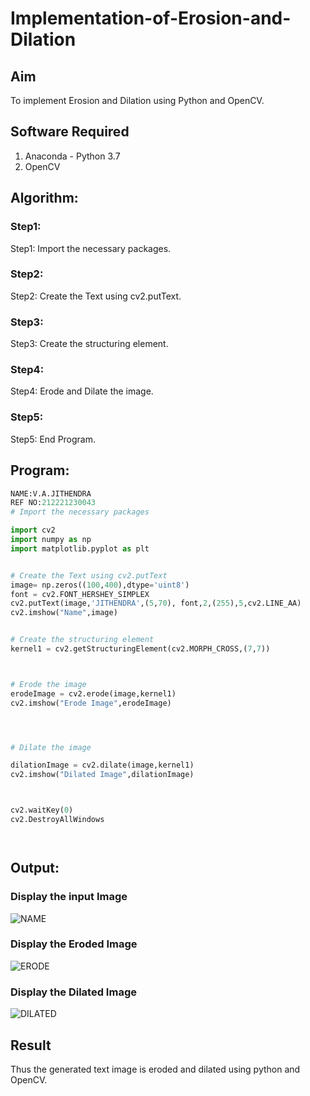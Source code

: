 # Implementation-of-Erosion-and-Dilation
## Aim
To implement Erosion and Dilation using Python and OpenCV.
## Software Required
1. Anaconda - Python 3.7
2. OpenCV
## Algorithm:
### Step1:
Step1: Import the necessary packages.

### Step2:
Step2: Create the Text using cv2.putText.



### Step3:
Step3: Create the structuring element.


### Step4:
Step4: Erode and Dilate the image.


### Step5:
Step5: End Program.


 
## Program:

``` Python
NAME:V.A.JITHENDRA
REF NO:212221230043
# Import the necessary packages

import cv2
import numpy as np
import matplotlib.pyplot as plt


# Create the Text using cv2.putText
image= np.zeros((100,400),dtype='uint8')
font = cv2.FONT_HERSHEY_SIMPLEX
cv2.putText(image,'JITHENDRA',(5,70), font,2,(255),5,cv2.LINE_AA)
cv2.imshow("Name",image)


# Create the structuring element
kernel1 = cv2.getStructuringElement(cv2.MORPH_CROSS,(7,7))



# Erode the image
erodeImage = cv2.erode(image,kernel1)
cv2.imshow("Erode Image",erodeImage)




# Dilate the image

dilationImage = cv2.dilate(image,kernel1)
cv2.imshow("Dilated Image",dilationImage)



cv2.waitKey(0)
cv2.DestroyAllWindows




```
## Output:

### Display the input Image
![NAME](https://user-images.githubusercontent.com/94226297/169949022-3d57e2c6-6d9b-4713-a504-f7b21790c564.png)


### Display the Eroded Image
![ERODE](https://user-images.githubusercontent.com/94226297/169949046-60f8376d-45fa-4d69-b347-9ad940490461.png)


### Display the Dilated Image

![DILATED](https://user-images.githubusercontent.com/94226297/169949064-4c448b35-4625-4683-a64d-21fa279b7aeb.png)

## Result
Thus the generated text image is eroded and dilated using python and OpenCV.
